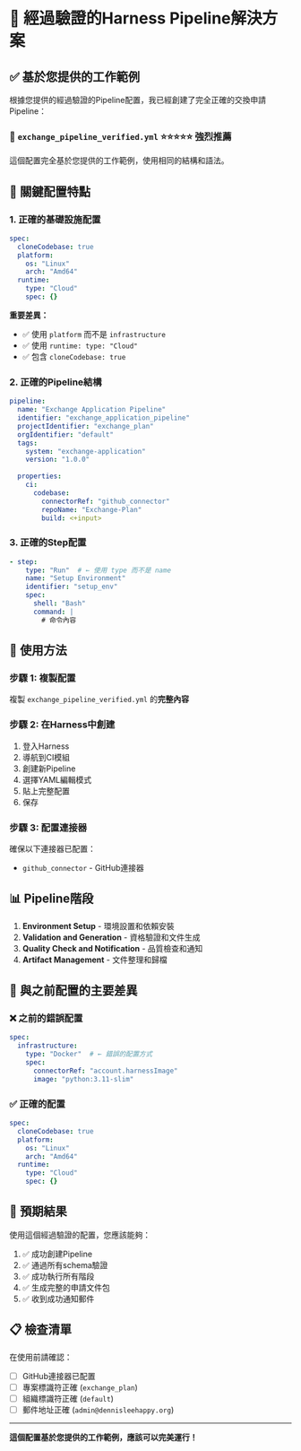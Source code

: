 # 🎯 經過驗證的Harness Pipeline解決方案

## ✅ 基於您提供的工作範例

根據您提供的經過驗證的Pipeline配置，我已經創建了完全正確的交換申請Pipeline：

### 📁 `exchange_pipeline_verified.yml` ⭐⭐⭐⭐⭐ **強烈推薦**

這個配置完全基於您提供的工作範例，使用相同的結構和語法。

## 🔧 關鍵配置特點

### 1. 正確的基礎設施配置
```yaml
spec:
  cloneCodebase: true
  platform:
    os: "Linux"
    arch: "Amd64"
  runtime:
    type: "Cloud"
    spec: {}
```

**重要差異：**
- ✅ 使用 `platform` 而不是 `infrastructure`
- ✅ 使用 `runtime: type: "Cloud"` 
- ✅ 包含 `cloneCodebase: true`

### 2. 正確的Pipeline結構
```yaml
pipeline:
  name: "Exchange Application Pipeline"
  identifier: "exchange_application_pipeline"
  projectIdentifier: "exchange_plan"
  orgIdentifier: "default"
  tags: 
    system: "exchange-application"
    version: "1.0.0"
  
  properties:
    ci:
      codebase:
        connectorRef: "github_connector"
        repoName: "Exchange-Plan"
        build: <+input>
```

### 3. 正確的Step配置
```yaml
- step:
    type: "Run"  # ← 使用 type 而不是 name
    name: "Setup Environment"
    identifier: "setup_env"
    spec:
      shell: "Bash"
      command: |
        # 命令內容
```

## 🚀 使用方法

### 步驟 1: 複製配置
複製 `exchange_pipeline_verified.yml` 的**完整內容**

### 步驟 2: 在Harness中創建
1. 登入Harness
2. 導航到CI模組
3. 創建新Pipeline
4. 選擇YAML編輯模式
5. 貼上完整配置
6. 保存

### 步驟 3: 配置連接器
確保以下連接器已配置：
- `github_connector` - GitHub連接器

## 📊 Pipeline階段

1. **Environment Setup** - 環境設置和依賴安裝
2. **Validation and Generation** - 資格驗證和文件生成
3. **Quality Check and Notification** - 品質檢查和通知
4. **Artifact Management** - 文件整理和歸檔

## 🔧 與之前配置的主要差異

### ❌ 之前的錯誤配置
```yaml
spec:
  infrastructure:
    type: "Docker"  # ← 錯誤的配置方式
    spec:
      connectorRef: "account.harnessImage"
      image: "python:3.11-slim"
```

### ✅ 正確的配置
```yaml
spec:
  cloneCodebase: true
  platform:
    os: "Linux"
    arch: "Amd64"
  runtime:
    type: "Cloud"
    spec: {}
```

## 🎉 預期結果

使用這個經過驗證的配置，您應該能夠：
1. ✅ 成功創建Pipeline
2. ✅ 通過所有schema驗證
3. ✅ 成功執行所有階段
4. ✅ 生成完整的申請文件包
5. ✅ 收到成功通知郵件

## 📋 檢查清單

在使用前請確認：
- [ ] GitHub連接器已配置
- [ ] 專案標識符正確 (`exchange_plan`)
- [ ] 組織標識符正確 (`default`)
- [ ] 郵件地址正確 (`admin@dennisleehappy.org`)

---

**這個配置基於您提供的工作範例，應該可以完美運行！**
